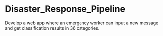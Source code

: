 # Disaster_Response_Pipeline
Develop a web app where an emergency worker can input a new message and get classification results in 36 categories.
